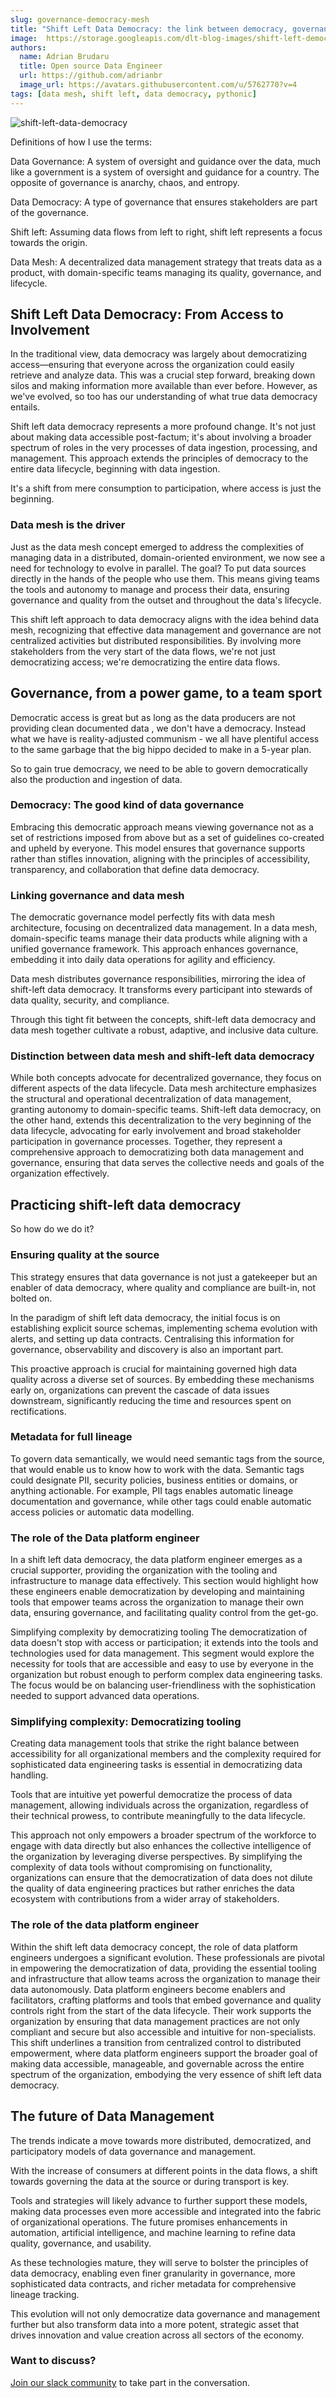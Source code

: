 ```yaml
---
slug: governance-democracy-mesh
title: "Shift Left Data Democracy: the link between democracy, governance, data contracts and data mesh."
image:  https://storage.googleapis.com/dlt-blog-images/shift-left-democracy.png
authors:
  name: Adrian Brudaru
  title: Open source Data Engineer
  url: https://github.com/adrianbr
  image_url: https://avatars.githubusercontent.com/u/5762770?v=4
tags: [data mesh, shift left, data democracy, pythonic]
---
```



![shift-left-data-democracy](https://storage.googleapis.com/dlt-blog-images/shift-left-democracy.png)


Definitions of how I use the terms:

Data Governance: A system of oversight and guidance over the data, much like a government is a system of oversight and guidance for a country. The opposite of governance is anarchy, chaos, and entropy.

Data Democracy: A type of governance that ensures stakeholders are part of the governance.

Shift left: Assuming data flows from left to right, shift left represents a focus towards the origin.

Data Mesh: A decentralized data management strategy that treats data as a product, with domain-specific teams managing its quality, governance, and lifecycle.

## Shift Left Data Democracy: From Access to Involvement

In the traditional view, data democracy was largely about democratizing access—ensuring that everyone across the organization could easily retrieve and analyze data. This was a crucial step forward, breaking down silos and making information more available than ever before. However, as we've evolved, so too has our understanding of what true data democracy entails.

Shift left data democracy represents a more profound change. It's not just about making data accessible post-factum; it's about involving a broader spectrum of roles in the very processes of data ingestion, processing, and management. This approach extends the principles of democracy to the entire data lifecycle, beginning with data ingestion.

It's a shift from mere consumption to participation, where access is just the beginning.

### Data mesh is the driver

Just as the data mesh concept emerged to address the complexities of managing data in a distributed, domain-oriented environment, we now see a need for technology to evolve in parallel. The goal?
To put data sources directly in the hands of the people who use them. This means giving teams the tools and autonomy to manage and process their data, ensuring governance and quality from the outset and throughout the data's lifecycle.

This shift left approach to data democracy aligns with the idea behind data mesh,
recognizing that effective data management and governance are not centralized activities but
distributed responsibilities. By involving more stakeholders from the very start of the data flows,
we're not just democratizing access; we're democratizing the entire data flows.

## Governance, from a power game, to a team sport

Democratic access is great but as long as the data producers are not providing clean documented data , we don't
have a democracy. Instead what we have is reality-adjusted communism - we all have plentiful access to the same garbage that the big hippo decided to make in a 5-year plan.

So to gain true democracy, we need to be able to govern democratically also the production and ingestion of data.

### Democracy: The good kind of data governance

Embracing this democratic approach means viewing governance not as a set of restrictions imposed from above
but as a set of guidelines co-created and upheld by everyone. This model ensures that governance
supports rather than stifles innovation, aligning with the principles of accessibility, transparency, and collaboration that define data democracy.

### Linking governance and data mesh

The democratic governance model perfectly fits with data mesh architecture, focusing on decentralized data management.
In a data mesh, domain-specific teams manage their data products while aligning with a unified governance framework.
This approach enhances governance, embedding it into daily data operations for agility and efficiency.

Data mesh distributes governance responsibilities, mirroring the idea of shift-left data democracy.
It transforms every participant into stewards of data quality, security, and compliance.

Through this tight fit between the concepts, shift-left data democracy and data mesh together cultivate a robust, adaptive, and inclusive data culture.

### Distinction between data mesh and shift-left data democracy

While both concepts advocate for decentralized governance, they focus on different aspects of the data lifecycle.
Data mesh architecture emphasizes the structural and operational decentralization of data management, granting autonomy
to domain-specific teams. Shift-left data democracy, on the other hand, extends this decentralization to the very
beginning of the data lifecycle, advocating for early involvement and broad stakeholder participation in governance processes.
Together, they represent a comprehensive approach to democratizing both data management and governance,
ensuring that data serves the collective needs and goals of the organization effectively.

## Practicing shift-left data democracy

So how do we do it?

### Ensuring quality at the source

This strategy ensures that data governance is not just a gatekeeper but an enabler of data democracy, where quality and compliance are built-in, not bolted on.

In the paradigm of shift left data democracy, the initial focus is on establishing explicit source schemas,
implementing schema evolution with alerts, and setting up data contracts. Centralising this information for governance, observability and discovery is also an important part.

This proactive approach is crucial for maintaining governed high data quality across a diverse set of sources. By embedding these mechanisms early on, organizations can prevent the cascade of data issues downstream, significantly reducing the time and resources spent on rectifications.

### Metadata for full lineage

To govern data semantically, we would need semantic tags from the source, that would enable us to know how to work with the data.
Semantic tags could designate PII, security policies, business entities or domains, or anything actionable.
For example, PII tags enables automatic lineage documentation and governance, while other tags could enable automatic access policies or automatic data modelling.

### The role of the Data platform engineer

In a shift left data democracy, the data platform engineer emerges as a crucial supporter, providing the organization with the
tooling and infrastructure to manage data effectively. This section would highlight how these engineers enable democratization
by developing and maintaining tools that empower teams across the organization to manage their own data, ensuring governance,
and facilitating quality control from the get-go.

Simplifying complexity by democratizing tooling
The democratization of data doesn't stop with access or participation; it extends into the tools and
technologies used for data management. This segment would explore the necessity for tools that are accessible and easy to use by everyone in the organization but robust enough to perform complex data engineering tasks. The focus would be on balancing user-friendliness with the sophistication needed to support advanced data operations.

### Simplifying complexity: Democratizing tooling

Creating data management tools that strike the right balance between accessibility for all organizational members and the complexity
required for sophisticated data engineering tasks is essential in democratizing data handling.

Tools that are intuitive yet powerful democratize the process of data management, allowing individuals across
the organization, regardless of their technical prowess, to contribute meaningfully to the data lifecycle.

This approach not only empowers a broader spectrum of the workforce to engage with data directly but also
enhances the collective intelligence of the organization by leveraging diverse perspectives. By simplifying
the complexity of data tools without compromising on functionality, organizations can ensure that the democratization
of data does not dilute the quality of data engineering practices but rather enriches the data ecosystem with
contributions from a wider array of stakeholders.

### The role of the data platform engineer
Within the shift left data democracy concept, the role of data platform engineers undergoes a significant evolution.
These professionals are pivotal in empowering the democratization of data, providing the essential tooling and
infrastructure that allow teams across the organization to manage their data autonomously. Data platform engineers
become enablers and facilitators, crafting platforms and tools that embed governance and quality controls right
from the start of the data lifecycle. Their work supports the organization by ensuring that data management
practices are not only compliant and secure but also accessible and intuitive for non-specialists. This shift
underlines a transition from centralized control to distributed empowerment, where data platform engineers support
the broader goal of making data accessible, manageable, and governable across the entire spectrum of the organization,
embodying the very essence of shift left data democracy.

## The future of Data Management

The trends indicate a move towards more distributed, democratized, and participatory models of data governance and management.

With the increase of consumers at different points in the data flows, a shift towards governing the data at the source or during transport is key.

Tools and strategies will likely advance to further support these models, making data processes even more accessible
and integrated into the fabric of organizational operations. The future promises enhancements in automation, artificial
intelligence, and machine learning to refine data quality, governance, and usability.

As these technologies mature, they will serve to bolster the principles of data democracy, enabling even finer granularity in governance,
more sophisticated data contracts, and richer metadata for comprehensive lineage tracking.

This evolution will not only democratize data governance and management further but also transform data into a more potent,
strategic asset that drives innovation and value creation across all sectors of the economy.

### Want to discuss?

[Join our slack community](https://dlthub.com/community) to take part in the conversation.


